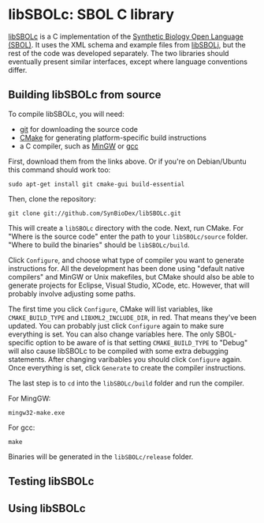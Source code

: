 # libSBOLc: SBOL C library

[libSBOLc](https://github.com/SynBioDex/libSBOLc) is a C implementation of the [Synthetic Biology Open Language (SBOL)](http://sbolstandard.org). It uses the XML schema and example files from [libSBOLj](https://github.com/SynBioDex/libSBOLj), but the rest of the code was developed separately. The two libraries should eventually present similar interfaces, except where language conventions differ.

## Building libSBOLc from source

To compile libSBOLc, you will need:

* [git](http://git-scm.com/) for downloading the source code
* [CMake](http://www.cmake.org/cmake/resources/software.html) for generating platform-specific build instructions
* a C compiler, such as [MinGW](http://www.mingw.org/wiki/InstallationHOWTOforMinGW) or [gcc](http://gcc.gnu.org/)

First, download them from the links above. Or if you're on Debian/Ubuntu this command should work too:

    sudo apt-get install git cmake-gui build-essential

Then, clone the repository:

    git clone git://github.com/SynBioDex/libSBOLc.git

This will create a <code>libSBOLc</code> directory with the code. Next, run CMake. For "Where is the source code" enter the path to your <code>libSBOLc/source</code> folder. "Where to build the binaries" should be <code>libSBOLc/build</code>.

Click <code>Configure</code>, and choose what type of compiler you want to generate instructions for. All the development has been done using "default native compilers" and MinGW or Unix makefiles, but CMake should also be able to generate projects for Eclipse, Visual Studio, XCode, etc. However, that will probably involve adjusting some paths.

The first time you click <code>Configure</code>, CMake will list variables, like <code>CMAKE_BUILD_TYPE</code> and <code>LIBXML2_INCLUDE_DIR</code>, in red. That means they've been updated. You can probably just click <code>Configure</code> again to make sure everything is set. You can also change variables here. The only SBOL-specific option to be aware of is that setting <code>CMAKE_BUILD_TYPE</code> to "Debug" will also cause libSBOLc to be compiled with some extra debugging statements. After changing varibables you should click <code>Configure</code> again. Once everything is set, click <code>Generate</code> to create the compiler instructions.

The last step is to <code>cd</code> into the <code>libSBOLc/build</code> folder and run the compiler.

For MingGW:

    mingw32-make.exe

For gcc:

    make

Binaries will be generated in the <code>libSBOLc/release</code> folder.

## Testing libSBOLc

## Using libSBOLc
